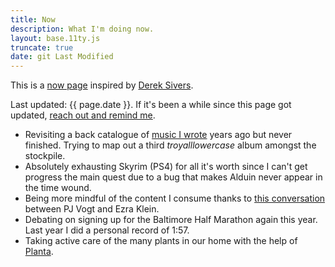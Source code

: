 ```yaml
---
title: Now
description: What I'm doing now.
layout: base.11ty.js
truncate: true
date: git Last Modified
---
```


<!-- @format -->

This is a [now page](https://nownownow.com) inspired by [Derek Sivers](https://sive.rs/nowff).

Last updated: {{ page.date }}. If it's been a while since this page got updated, [reach out and remind me](/contact/).

- Revisiting a back catalogue of [music I wrote](/music/) years ago but never finished. Trying to map out a third _troyalllowercase_ album amongst the stockpile.
- Absolutely exhausting Skyrim (PS4) for all it's worth since I can't get progress the main quest due to a bug that makes Alduin never appear in the time wound.
- Being more mindful of the content I consume thanks to [this conversation](https://pca.st/ks4l8amb) between PJ Vogt and Ezra Klein.
- Debating on signing up for the Baltimore Half Marathon again this year. Last year I did a personal record of 1:57.
- Taking active care of the many plants in our home with the help of [Planta](https://getplanta.com/).
